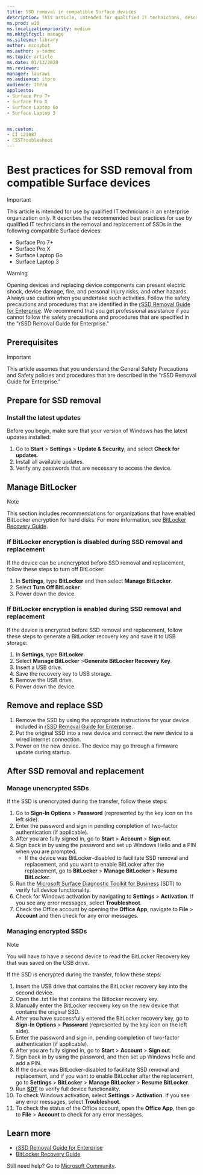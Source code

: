 ```yaml
---
title: SSD removal in compatible Surface devices
description: This article, intended for qualified IT technicians, describes the recommended best practices for the removal and replacement of SSDs in Surface Laptop 3, Surface Pro X, and Surface Laptop Go. 
ms.prod: w10
ms.localizationpriority: medium
ms.mktglfcycl: manage
ms.sitesec: library
author: mccoybot
ms.author: v-todmc
ms.topic: article
ms.date: 01/13/2020
ms.reviewer: 
manager: laurawi
ms.audience: itpro
audience: ITPro
appliesto:
- Surface Pro 7+
- Surface Pro X
- Surface Laptop Go
- Surface Laptop 3


ms.custom: 
- CI 121887
- CSSTroubleshoot 
---
```

# Best practices for SSD removal from compatible Surface devices

> [!IMPORTANT]
> This article is intended for use by qualified IT technicians in an enterprise organization only. It describes the recommended best practices for use by qualified IT technicians in the removal and replacement of SSDs in the following compatible Surface devices: 

- Surface Pro 7+
- Surface Pro X
- Surface Laptop Go
- Surface Laptop 3

> [!WARNING]
> Opening devices and replacing device components can present electric shock, device damage, fire, and personal injury risks, and other hazards.  Always use caution when you undertake such activities. Follow the safety precautions and procedures that are identified in the [rSSD Removal Guide for Enterprise](https://www.microsoft.com/download/100440). We recommend that you get professional assistance if you cannot follow the safety precautions and procedures that are specified in the "rSSD Removal Guide for Enterprise."

## Prerequisites

> [!IMPORTANT]
> This article assumes that you understand the General Safety Precautions and Safety policies and procedures that are described in the "rSSD Removal Guide for Enterprise."

## Prepare for SSD removal 

### Install the latest updates 

Before you begin, make sure that your version of Windows has the latest updates installed:

1.	Go to **Start** > **Settings** > **Update & Security**, and select **Check for updates**.
2. Install all available updates.
3. Verify any passwords that are necessary to access the device.  
 
## Manage BitLocker 

> [!NOTE]
> This section includes recommendations for organizations that have enabled BitLocker encryption for hard disks. For more information, see  [BitLocker Recovery Guide](https://docs.microsoft.com/windows/security/information-protection/bitlocker/bitlocker-recovery-guide-plan). 

### If BitLocker encryption is disabled during SSD removal and replacement

If the device can be unencrypted before SSD removal and replacement, follow these steps to turn off BitLocker:

1.	In **Settings**, type **BitLocker** and then select **Manage BitLocker**. 
2.	Select **Turn Off BitLocker**. 
3.	Power down the device. 

### If BitLocker encryption is enabled during SSD removal and replacement

If the device is encrypted before SSD removal and replacement, follow these steps to generate a BitLocker recovery key and save it to USB storage:

1.	In **Settings**, type **BitLocker**.
2. Select **Manage BitLocker** >**Generate BitLocker Recovery Key**.
2.	Insert a USB drive. 
4.	Save the recovery key to USB storage.  
5.	Remove the USB drive.  
6.	Power down the device. 

## Remove and replace SSD 

1.	Remove the SSD by using the appropriate instructions for your device included in [rSSD Removal Guide for Enterprise](https://www.microsoft.com/download/100440). 
2.  Put the original SSD into a new device and connect the new device to a wired internet connection.
3.	Power on the new device. The device may go through a firmware update during startup.  
 
## After SSD removal and replacement

### Manage unencrypted SSDs 

If the SSD is unencrypted during the transfer, follow these steps: 

1.	Go to **Sign-In Options** > **Password** (represented by the key icon on the left side).  
2.	Enter the password and sign in pending completion of two-factor authentication (if applicable).
3.	After you are fully signed in, go to **Start** > **Account** > **Sign out**.  
4.	Sign back in by using the password and set up Windows Hello and a PIN when you are prompted. 
    - If the device was BitLocker-disabled to facilitate SSD removal and replacement, and you want to enable BitLocker after the replacement, go to **BitLocker** > **Manage BitLocker** > **Resume BitLocker**.  
6.	Run the [Microsoft Surface Diagnostic Toolkit for Business](surface-diagnostic-toolkit-for-business-intro.md) (SDT) to verify full device functionality.  
7.	Check for Windows activation by navigating to **Settings** > **Activation**.  If you see any error messages, select **Troubleshoot**. 
8.	Check the Office account by opening the **Office App**, navigate to **File** > **Account** and then check for any error messages.  

### Managing encrypted SSDs 

> [!NOTE]
> You will have to have a second device to read the BitLocker Recovery key that was saved on the USB drive. 

If the SSD is encrypted during the transfer, follow these steps:

1.	Insert the USB drive that contains the BitLocker recovery key into the second device. 
2.	Open the .txt file that contains the Bitlocker recovery key. 
3.	Manually enter the BitLocker recovery key on the new device that contains the original SSD.  
4.	After you have successfully entered the BitLocker recovery key, go to **Sign-In Options** > **Password** (represented by the key icon on the left side).  
5.	Enter the password and sign in, pending completion of two-factor authentication (if applicable).
6.	After you are fully signed in, go to **Start** > **Account** > **Sign out**.  
7.	Sign back in by using the password, and then set up Windows Hello and add a PIN. 
8.	If the device was BitLocker-disabled to facilitate SSD removal and replacement, and if you want to enable BitLocker after the replacement, go to **Settings** > **BitLocker** > **Manage BitLocker** > **Resume BitLocker**.  
9.	Run **[SDT](surface-diagnostic-toolkit-for-business-intro.md)** to verify full device functionality.  
10.	To check Windows activation, select **Settings** > **Activation**.  If you see any error messages, select **Troubleshoot**.
11.	To check the status of the Office account, open the **Office App**, then go to **File** > **Account** to check for any error messages.

## Learn more

- [rSSD Removal Guide for Enterprise](https://www.microsoft.com/download/100440)
- [BitLocker Recovery Guide](https://docs.microsoft.com/windows/security/information-protection/bitlocker/bitlocker-recovery-guide-plan)

Still need help? Go to [Microsoft Community](https://answers.microsoft.com/).